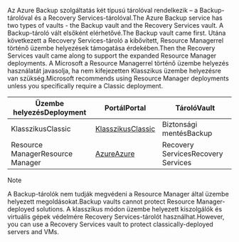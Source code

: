 <span data-ttu-id="9437f-101">Az Azure Backup szolgáltatás két típusú tárolóval rendelkezik – a Backup-tárolóval és a Recovery Services-tárolóval.</span><span class="sxs-lookup"><span data-stu-id="9437f-101">The Azure Backup service has two types of vaults - the Backup vault and the Recovery Services vault.</span></span> <span data-ttu-id="9437f-102">A Backup-tároló vált elsőként elérhetővé.</span><span class="sxs-lookup"><span data-stu-id="9437f-102">The Backup vault came first.</span></span> <span data-ttu-id="9437f-103">Utána következett a Recovery Services-tároló a kibővített, Resource Managerrel történő üzembe helyezések támogatása érdekében.</span><span class="sxs-lookup"><span data-stu-id="9437f-103">Then the Recovery Services vault came along to support the expanded Resource Manager deployments.</span></span> <span data-ttu-id="9437f-104">A Microsoft a Resource Managerrel történő üzembe helyezés használatát javasolja, ha nem kifejezetten Klasszikus üzembe helyezésre van szükség.</span><span class="sxs-lookup"><span data-stu-id="9437f-104">Microsoft recommends using Resource Manager deployments unless you specifically require a Classic deployment.</span></span>

| <span data-ttu-id="9437f-105">**Üzembe helyezés**</span><span class="sxs-lookup"><span data-stu-id="9437f-105">**Deployment**</span></span> | <span data-ttu-id="9437f-106">**Portál**</span><span class="sxs-lookup"><span data-stu-id="9437f-106">**Portal**</span></span> | <span data-ttu-id="9437f-107">**Tároló**</span><span class="sxs-lookup"><span data-stu-id="9437f-107">**Vault**</span></span> |
| --- | --- | --- |
| <span data-ttu-id="9437f-108">Klasszikus</span><span class="sxs-lookup"><span data-stu-id="9437f-108">Classic</span></span> |[<span data-ttu-id="9437f-109">Klasszikus</span><span class="sxs-lookup"><span data-stu-id="9437f-109">Classic</span></span>](https://manage.windowsazure.com) |<span data-ttu-id="9437f-110">Biztonsági mentés</span><span class="sxs-lookup"><span data-stu-id="9437f-110">Backup</span></span> |
| <span data-ttu-id="9437f-111">Resource Manager</span><span class="sxs-lookup"><span data-stu-id="9437f-111">Resource Manager</span></span> |[<span data-ttu-id="9437f-112">Azure</span><span class="sxs-lookup"><span data-stu-id="9437f-112">Azure</span></span>](https://portal.azure.com) |<span data-ttu-id="9437f-113">Recovery Services</span><span class="sxs-lookup"><span data-stu-id="9437f-113">Recovery Services</span></span> |

> [!NOTE]
> <span data-ttu-id="9437f-114">A Backup-tárolók nem tudják megvédeni a Resource Manager által üzembe helyezett megoldásokat.</span><span class="sxs-lookup"><span data-stu-id="9437f-114">Backup vaults cannot protect Resource Manager-deployed solutions.</span></span> <span data-ttu-id="9437f-115">A klasszikus módon üzembe helyezett kiszolgálók és virtuális gépek védelmére Recovery Services-tárolót használhat.</span><span class="sxs-lookup"><span data-stu-id="9437f-115">However, you can use a Recovery Services vault to protect classically-deployed servers and VMs.</span></span>  
> 
> 

